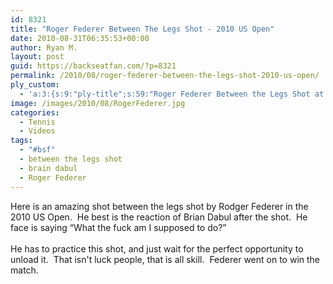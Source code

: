 ```yaml
---
id: 8321
title: "Roger Federer Between The Legs Shot - 2010 US Open"
date: 2010-08-31T06:35:53+00:00
author: Ryan M.
layout: post
guid: https://backseatfan.com/?p=8321
permalink: /2010/08/roger-federer-between-the-legs-shot-2010-us-open/
ply_custom:
  - 'a:3:{s:9:"ply-title";s:59:"Roger Federer Between the Legs Shot at 2010 US Open - VIDEO";s:8:"ply-desc";s:0:"";s:7:"noindex";s:0:"";}'
image: /images/2010/08/RogerFederer.jpg
categories:
  - Tennis
  - Videos
tags:
  - "#bsf"
  - between the legs shot
  - brain dabul
  - Roger Federer
---
```


<div class="entry">
  <p>
    Here is an amazing shot between the legs shot by Rodger Federer in the 2010 US Open.  He best is the reaction of Brian Dabul after the shot.  He face is saying &#8220;What the fuck am I supposed to do?&#8221;<br /> <br /> He has to practice this shot, and just wait for the perfect opportunity to unload it.  That isn't luck people, that is all skill.  Federer went on to win the match.
  </p>
</div>
